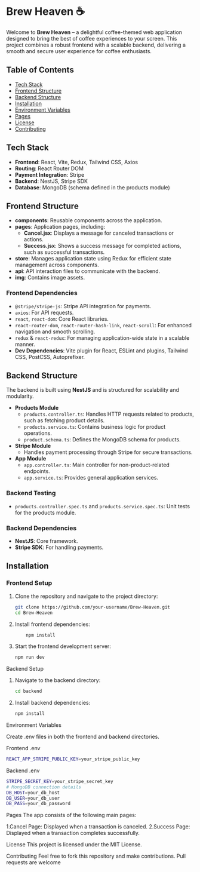 # Brew Heaven ☕️

Welcome to **Brew Heaven** – a delightful coffee-themed web application designed to bring the best of coffee experiences to your screen. This project combines a robust frontend with a scalable backend, delivering a smooth and secure user experience for coffee enthusiasts.

## Table of Contents
- [Tech Stack](#tech-stack)
- [Frontend Structure](#frontend-structure)
- [Backend Structure](#backend-structure)
- [Installation](#installation)
- [Environment Variables](#environment-variables)
- [Pages](#pages)
- [License](#license)
- [Contributing](#contributing)

## Tech Stack
- **Frontend**: React, Vite, Redux, Tailwind CSS, Axios
- **Routing**: React Router DOM
- **Payment Integration**: Stripe
- **Backend**: NestJS, Stripe SDK
- **Database**: MongoDB (schema defined in the products module)

## Frontend Structure
- **components**: Reusable components across the application.
- **pages**: Application pages, including:
  - **Cancel.jsx**: Displays a message for canceled transactions or actions.
  - **Success.jsx**: Shows a success message for completed actions, such as successful transactions.
- **store**: Manages application state using Redux for efficient state management across components.
- **api**: API interaction files to communicate with the backend.
- **img**: Contains image assets.

### Frontend Dependencies
- `@stripe/stripe-js`: Stripe API integration for payments.
- `axios`: For API requests.
- `react`, `react-dom`: Core React libraries.
- `react-router-dom`, `react-router-hash-link`, `react-scroll`: For enhanced navigation and smooth scrolling.
- `redux` & `react-redux`: For managing application-wide state in a scalable manner.
- **Dev Dependencies**: Vite plugin for React, ESLint and plugins, Tailwind CSS, PostCSS, Autoprefixer.

## Backend Structure
The backend is built using **NestJS** and is structured for scalability and modularity.

- **Products Module**
  - `products.controller.ts`: Handles HTTP requests related to products, such as fetching product details.
  - `products.service.ts`: Contains business logic for product operations.
  - `product.schema.ts`: Defines the MongoDB schema for products.
- **Stripe Module**
  - Handles payment processing through Stripe for secure transactions.
- **App Module**
  - `app.controller.ts`: Main controller for non-product-related endpoints.
  - `app.service.ts`: Provides general application services.
  
### Backend Testing
- `products.controller.spec.ts` and `products.service.spec.ts`: Unit tests for the products module.

### Backend Dependencies
- **NestJS**: Core framework.
- **Stripe SDK**: For handling payments.

## Installation
### Frontend Setup
1. Clone the repository and navigate to the project directory:
   ```bash
   git clone https://github.com/your-username/Brew-Heaven.git
   cd Brew-Heaven

2. Install frontend dependencies:
    ```bash
        npm install

3. Start the frontend development server:
    ```bash
    npm run dev

Backend Setup

1. Navigate to the backend directory:
    ```bash
    cd backend

2. Install backend dependencies:
    ```bash
    npm install

Environment Variables

Create .env files in both the frontend and backend directories.

Frontend .env

```bash
REACT_APP_STRIPE_PUBLIC_KEY=your_stripe_public_key
```

Backend .env

```bash
STRIPE_SECRET_KEY=your_stripe_secret_key
# MongoDB connection details
DB_HOST=your_db_host
DB_USER=your_db_user
DB_PASS=your_db_password
```

Pages
The app consists of the following main pages:

1.Cancel Page: Displayed when a transaction is canceled.
2.Success Page: Displayed when a transaction completes successfully.

License
This project is licensed under the MIT License.

Contributing
Feel free to fork this repository and make contributions. Pull requests are welcome
